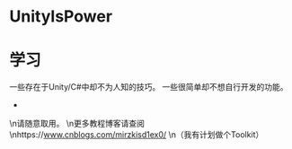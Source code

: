 # UnityIsPower
学习
=
一些存在于Unity/C#中却不为人知的技巧。
一些很简单却不想自行开发的功能。

-

\n请随意取用。
\n更多教程博客请查阅
\nhttps://www.cnblogs.com/mirzkisd1ex0/
\n（我有计划做个Toolkit）
